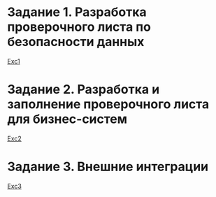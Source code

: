 # Задание 1. Разработка проверочного листа по безопасности данных
[Exc1](https://github.com/grm000/architecture-sprint-7/blob/sprint-7/Exc1)
# Задание 2. Разработка и заполнение проверочного листа для бизнес-систем
[Exc2](https://github.com/grm000/architecture-sprint-7/blob/sprint-7/Exc2)
# Задание 3. Внешние интеграции
[Exc3](https://github.com/grm000/architecture-sprint-7/blob/sprint-7/Exc3)